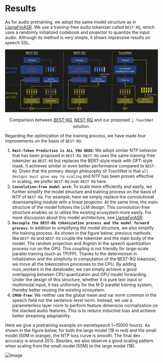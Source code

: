 # Results

As for audio pretraining, we adopt the same model structure as in [LlamaForASR](https://github.com/xingchensong/TouchNet/blob/main/docs/LlamaForASR.md).
We use a training-free audio tokenizer called `BEST-RQ`, which uses a randomly initialized codebook and projector to quantize the input audio. Although its method is very simple, it shows impressive results on speech SSL.

<div align="center">

![touchnet_pretrain](https://github.com/xingchensong/TouchNet/blob/main/assets/touchnet_pretrain.png)

Comparison between [BEST-RQ](https://arxiv.org/pdf/2202.01855), [NEST-RQ](https://arxiv.org/abs/2409.08680) and our proposed `👆 TouchNet` solution.

</div>

Regarding the optimization of the training process, we have made four improvements on the basis of `BEST-RQ`:

1. **`Next-Token Prediction is ALL YOU NEED`**: We adopt similar NTP behavior that has been proposed in `NEST-RQ`. `NEST-RQ` uses the same training-free tokenizer as `BEST-RQ` but replaces the BERT-style mask with GPT-style mask. It achieves similar or even better performance compared to `BEST-RQ`. Given that the primary design philosophy of TouchNet is that `all designs must give way to scaling` and NTP has been proven effective in scaling, we prefer `NEST-RQ` over `BEST-RQ` here.
2. **`Convolution-free model arch`**: To scale more efficiently and easily, we further simplify the model structure and training process on the basis of NTP of `NEST-RQ`. For example, here we simply replace the convolutional downsampling module with a linear projector. At the same time, the main structure of the model follows the LLM design. This convolution-free structure enables us to utilize the existing ecosystem more easily. For more discussion about this model architecture, see [LlamaForASR](https://github.com/xingchensong/TouchNet/blob/main/docs/LlamaForASR.md).
3. **`Decouple the BEST-RQ tokenization process and the model forward process`**: In addition to simplifying the model structure, we also simplify the training process. As shown in the figure below, previous methods like `BEST-RQ` and `NEST-EQ` couple the tokenizer and the main body of the model. The random projection and Argmin in the speech quantization process run on the GPU. This coupling is not friendly for large-scale parallel training (such as TP/PP). Thanks to the determinism in initialization and the simplicity in computation of the BEST-RQ tokenizer, we move all the tokenization processes to the CPU. By adding num_workers in the dataloader, we can simply achieve a good overlapping between CPU quantization and GPU model forwarding. Under the design of this structure, whether it is pure text input or multimodal input, it has uniformity for the N-D parallel training system, thereby better reusing the existing ecosystem.
4. **`CMVN-free`**: We neither use the global mean and var norm common in the speech field nor the sentence-level norm. Instead, we use a parameterless layer norm to perform feature dimension normalization on the stacked audio features. This is to reduce inductive bias and achieve better streaming adaptability.

Here we give a pretraining example on wenetspeech (~10000 hours). As shown in the figure below, for both the large model (1B in red) and the small model (50M in orange), the NTP loss curve is smooth. The final dev accuracy is around 35%. Besides, we also observe a good scaling pattern when scaling from the small model (50M) to the large model (1B).

![Image](https://github.com/user-attachments/assets/84b761cf-c26e-483c-876f-e55e054d5512)
